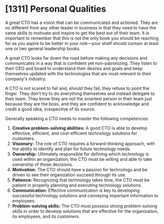 # [1311] Personal Qualities

A great CTO has a vision that can be communicated and actioned. They are no different from any other leader in business in that they need to have the same skills to motivate and inspire to get the best out of their team. It is important to remember that this is not the only book you should be reaching for as you aspire to be better in your role—your shelf should contain at least one or two general leadership books.

A great CTO looks far down the road before making any decisions and communicates in a way that is confident yet non-patronizing. They listen to their CEO and board to understand their desires and goals and keep themselves updated with the technologies that are most relevant to their company's industry.

A CTO is not scared to fail and, should they fail, they refuse to point the finger. They don't try to do everything themselves and instead delegate to their team. They know they are not the smartest person in their team just because they are the boss, and they are confident to acknowledge and credit a good idea, irrespective of its source.

Generally speaking a CTO needs to master the following competences:

1. **Creative problem-solving abilities:** A good CTO is able to develop effective, efficient, and cost-efficient technology solutions for customers.
2. **Visionary:** The role of CTO requires a forward-thinking approach, with the ability to identify and plan for future technology needs.
3. **Ownership:** Ultimately responsible for defining which technology is used within an organization, the CTO must be willing and able to take ownership of those decisions.
4. **Motivation:** The CTO should have a passion for technology and be driven to see their organization succeed through its use.
5. **Patience:** Recognizing that technology takes time, the CTO must be patient in properly planning and executing technology solutions.
6. **Communication:** Effective communication is key to developing successful technology solutions and conveying important information to employees.
7. **Problem-solving skills:** The CTO must possess strong problem-solving skills in order to develop solutions that are effective for the organization, its employees, and its customers.

